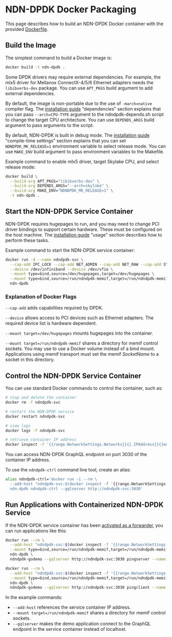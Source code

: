 # NDN-DPDK Docker Packaging

This page describes how to build an NDN-DPDK Docker container with the provided [Dockerfile](../Dockerfile).

## Build the Image

The simplest command to build a Docker image is:

```bash
docker build -t ndn-dpdk .
```

Some DPDK drivers may require external dependencies.
For example, the mlx5 driver for Mellanox ConnectX-4/5/6 Ethernet adapters needs the `libibverbs-dev` package.
You can use `APT_PKGS` build argument to add external dependencies.

By default, the image is non-portable due to the use of `-march=native` compiler flag.
The [installation guide](INSTALL.md) "dependencies" section explains that you can pass `--arch=CPU-TYPE` argument to the ndndpdk-depends.sh script to change the target CPU architecture.
You can use `DEPENDS_ARGS` build argument to pass arguments to the script.

By default, NDN-DPDK is built in debug mode.
The [installation guide](INSTALL.md) "compile-time settings" section explains that you can set `NDNDPDK_MK_RELEASE=1` environment variable to select release mode.
You can use `MAKE_ENV` build argument to pass environment variables to the Makefile.

Example command to enable mlx5 driver, target Skylake CPU, and select release mode:

```bash
docker build \
  --build-arg APT_PKGS="libibverbs-dev" \
  --build-arg DEPENDS_ARGS="--arch=skylake" \
  --build-arg MAKE_ENV="NDNDPDK_MK_RELEASE=1" \
  -t ndn-dpdk .
```

## Start the NDN-DPDK Service Container

NDN-DPDK requires hugepages to run, and you may need to change PCI driver bindings to support certain hardware.
These must be configured on the host machine.
The [installation guide](INSTALL.md) "usage" section describes how to perform these tasks.

Example command to start the NDN-DPDK service container:

```bash
docker run -d --name ndndpdk-svc \
  --cap-add IPC_LOCK --cap-add NET_ADMIN --cap-add NET_RAW --cap-add SYS_ADMIN --cap-add SYS_NICE \
  --device /dev/infiniband --device /dev/vfio \
  --mount type=bind,source=/dev/hugepages,target=/dev/hugepages \
  --mount type=bind,source=/run/ndndpdk-memif,target=/run/ndndpdk-memif \
  ndn-dpdk
```

### Explanation of Docker Flags

`--cap-add` adds capabilities required by DPDK.

`--device` allows access to PCI devices such as Ethernet adapters.
The required device list is hardware dependent.

`--mount target=/dev/hugepages` mounts hugepages into the container.

`--mount target=/run/ndndpdk-memif` shares a directory for memif control sockets.
You may use to use a Docker volume instead of a bind mount.
Applications using memif transport must set the memif *SocketName* to a socket in this directory.

## Control the NDN-DPDK Service Container

You can use standard Docker commands to control the container, such as:

```bash
# stop and delete the container
docker rm -f ndndpdk-svc

# restart the NDN-DPDK service
docker restart ndndpdk-svc

# view logs
docker logs -f ndndpdk-svc

# retrieve container IP address
docker inspect -f '{{range.NetworkSettings.Networks}}{{.IPAddress}}{{end}}' ndndpdk-svc
```

You can access NDN-DPDK GraphQL endpoint on port 3030 of the container IP address.

To use the `ndndpdk-ctrl` command line tool, create an alias:

```bash
alias ndndpdk-ctrl='docker run -i --rm \
  --add-host "ndndpdk-svc:$(docker inspect -f '{{range.NetworkSettings.Networks}}{{.IPAddress}}{{end}}' ndndpdk-svc)" \
  ndn-dpdk ndndpdk-ctrl --gqlserver http://ndndpdk-svc:3030'
```

## Run Applications with Containerized NDN-DPDK Service

If the NDN-DPDK service container has been [activated as a forwarder](forwarder.md), you can run applications like this:

```bash
docker run --rm \
  --add-host "ndndpdk-svc:$(docker inspect -f '{{range.NetworkSettings.Networks}}{{.IPAddress}}{{end}}' ndndpdk-svc)" \
  --mount type=bind,source=/run/ndndpdk-memif,target=/run/ndndpdk-memif \
  ndn-dpdk \
  ndndpdk-godemo --gqlserver http://ndndpdk-svc:3030 pingserver --name /example/P

docker run --rm \
  --add-host "ndndpdk-svc:$(docker inspect -f '{{range.NetworkSettings.Networks}}{{.IPAddress}}{{end}}' ndndpdk-svc)" \
  --mount type=bind,source=/run/ndndpdk-memif,target=/run/ndndpdk-memif \
  ndn-dpdk \
  ndndpdk-godemo --gqlserver http://ndndpdk-svc:3030 pingclient --name /example/P
```

In the example commands:

* `--add-host` references the service container IP address.
* `--mount target=/run/ndndpdk-memif` shares a directory for memif control sockets.
* `--gqlserver` makes the demo application connect to the GraphQL endpoint in the service container instead of localhost.
